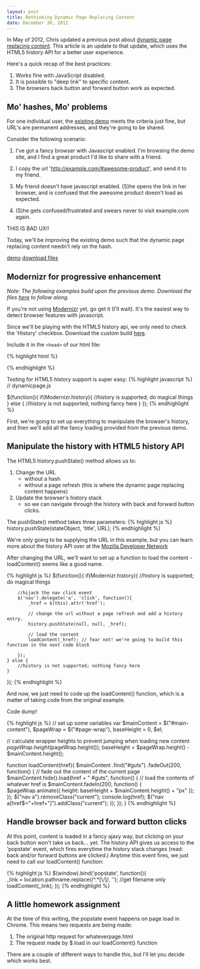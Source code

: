 ```yaml
---
layout: post
title: Rethinking Dynamic Page Replacing Content
date: December 30, 2012
--- 
```


In May of 2012, Chris updated a previous post about [dynamic page replacing content](http://css-tricks.com/dynamic-page-replacing-content/). This article is an update to that update, which uses the HTML5 history API for a better user experience.

Here's a quick recap of the best practices:

1. Works fine with JavaScript disabled.
2. It is possible to "deep link" to specific content. 
3. The browsers back button and forward button work as expected.

## Mo' hashes, Mo' problems

For one individual user, the [existing demo](http://css-tricks.com/examples/DynamicPage/) meets the criteria just fine, but URL's are permanent addresses, and they're going to be shared. 

Consider the following scenario:

1. I've got a fancy browser with Javascript enabled. I'm browsing the demo site, and I find a great product I'd like to share with a friend.

2. I copy the url 'http://example.com/#awesome-product', and send it to my friend.

3. My friend doesn't have javascript enabled. (S)he opens the link in her browser, and is confused that the awesome product doesn't load as expected.

4. (S)he gets confused/frustrated and swears never to visit example.com again.

THIS IS BAD UX!!

Today, we'll be improving the existing demo such that the dynamic page replacing content needn't rely on the hash. 

[demo](http://sudojesse.github.com/dynamic-page/)
[download files](https://github.com/sudojesse/dynamic-page/archive/master.zip)

## Modernizr for progressive enhancement

*Note: The following examples build upon the previous demo. Download the files [here](http://css-tricks.com/examples/DynamicPage.zip) to follow along.*

If you're not using [Modernizr](http://modernizr.com/) yet, go get it (I'll wait). It's the easiest way to detect browser features with javascript. 

Since we'll be playing with the HTML5 history api, we only need to check the 'History' checkbox. Download the custom build [here](https://raw.github.com/sudojesse/dynamic-page/master/js/modernizr.js).

Include it in the <code>&lt;head&gt;</code> of our html file:
	
{% highlight html %}
<script type='text/javascript' src='js/modernizr.js'></script>
{% endhighlight %}

Testing for HTML5 history support is super easy:
{% highlight javascript %}
// dynamicpage.js

$(function(){
	if(Modernizr.history){
		//history is supported; do magical things
	} else {
		//history is not supported; nothing fancy here
	}
});
{% endhighlight %}

First, we're going to set up everything to manipulate the browser's history, and then we'll add all the fancy loading provided from the previous demo.

## Manipulate the history with HTML5 history API

The HTML5 history.pushState() method  allows us to: 

1. Change the URL
	* without a hash
	* without a page refresh (this is where the dynamic page replacing content happens)
2. Update the browser's history stack
	* so we can navigate through the history with back and forward button clicks.

The pushState() method takes three parameters:
{% highlight js %} 
history.pushState(stateObject, 'title', URL);
{% endhighlight %}   

We're only going to be supplying the URL in this example, but you can learn more about the history API over at the [Mozilla Developer Network](https://developer.mozilla.org/en-US/docs/DOM/Manipulating_the_browser_history)

After changing the URL, we'll want to set up a function to load the content - loadContent() seems like a good name.

{% highlight js %}
$(function(){
	if(Modernizr.history){
		//history is supported; do magical things
		
		//hijack the nav click event
		$('nav').delegate('a', 'click', function(){
			_href = $(this).attr('href');
			
			// change the url without a page refresh and add a history entry.
			history.pushState(null, null, _href);
			
			// load the content
			loadContent(_href); // fear not! we're going to build this function in the next code block
			
		});
	} else {
		//history is not supported; nothing fancy here
	}
});
{% endhighlight %}

And now, we just need to code up the loadContent() function, which is a matter of taking code from the original example.

Code dump!

{% highlight js %}
// set up some variables
var $mainContent = $("#main-content"),
    $pageWrap    = $("#page-wrap"),
    baseHeight   = 0,
    $el;

// calculate wrapper heights to prevent jumping when loading new content
$pageWrap.height($pageWrap.height());
baseHeight = $pageWrap.height() - $mainContent.height();

function loadContent(href){
        $mainContent
                .find("#guts")
                .fadeOut(200, function() { // fade out the content of the current page
                    $mainContent.hide().load(href + " #guts", function() { // load the contents of whatever href is
                        $mainContent.fadeIn(200, function() {
                            $pageWrap.animate({
                                height: baseHeight + $mainContent.height() + "px"
                            });
                        });
                        $("nav a").removeClass("current");
                        console.log(href);
                        $("nav a[href$="+href+"]").addClass("current");
                    });
                });
    }
{% endhighlight %} 

## Handle browser back and forward button clicks

At this point, content is loaded in a fancy ajaxy way, but clicking on your back button won't take us back... yet.
The history API gives us access to the 'popstate' event, which fires everytime the history stack changes (read: back and/or forward buttons are clicked.) Anytime this event fires, we just need to call our loadContent() function:

{% highlight js %}
$(window).bind('popstate', function(){   
	_link = location.pathname.replace(/^.*[\\\/]/, ''); //get filename only
	loadContent(_link);
});
{% endhighlight %}

## A little homework assignment

At the time of this writing, the popstate event happens on page load in Chrome. This means two requests are being made:

1. The original http request for whateverpage.html
2. The request made by $.load in our loadContent() function

There are a couple of different ways to handle this, but I'll let you decide which works best. 


